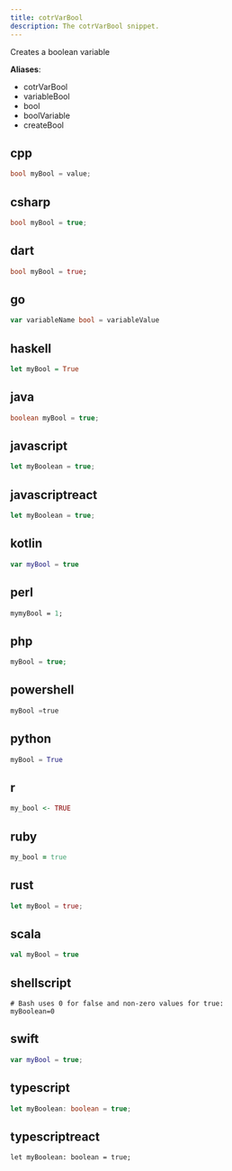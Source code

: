 ```yaml
---
title: cotrVarBool
description: The cotrVarBool snippet.
---
```


Creates a boolean variable

**Aliases**:
- cotrVarBool
- variableBool
- bool
- boolVariable
- createBool

## cpp
```cpp
bool myBool = value;
```

## csharp
```csharp
bool myBool = true;
```

## dart
```dart
bool myBool = true;
```

## go
```go
var variableName bool = variableValue
```

## haskell
```haskell
let myBool = True
```

## java
```java
boolean myBool = true;
```

## javascript
```javascript
let myBoolean = true;
```

## javascriptreact
```javascriptreact
let myBoolean = true;
```

## kotlin
```kotlin
var myBool = true
```

## perl
```perl
mymyBool = 1;
```

## php
```php
myBool = true;
```

## powershell
```powershell
myBool =true
```

## python
```python
myBool = True
```

## r
```r
my_bool <- TRUE
```

## ruby
```ruby
my_bool = true
```

## rust
```rust
let myBool = true;
```

## scala
```scala
val myBool = true
```

## shellscript
```shellscript
# Bash uses 0 for false and non-zero values for true:
myBoolean=0
```

## swift
```swift
var myBool = true;
```

## typescript
```typescript
let myBoolean: boolean = true;
```

## typescriptreact
```typescriptreact
let myBoolean: boolean = true;
```

